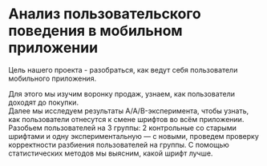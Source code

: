 # Анализ пользовательского поведения в мобильном приложении  
  
Цель нашего проекта - разобраться, как ведут себя пользователи мобильного приложения.   
  

Для этого мы изучим воронку продаж, узнаем, как пользователи доходят до покупки.  
Далее мы исследуем результаты A/A/B-эксперимента, чтобы узнать, как пользователи отнесутся к смене шрифтов во всём приложении. Разобьем пользователей на 3 группы: 2 контрольные со старыми шрифтами и одну экспериментальную — с новыми, проведем проверку корректности разбиения пользователей на группы. С помощью статистических методов мы выясним, какой шрифт лучше.
